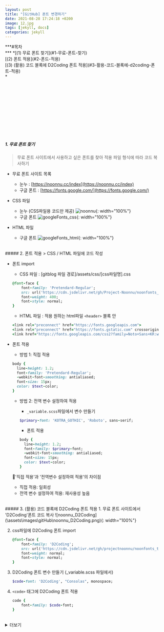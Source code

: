 ```yaml
---
layout: post
title: "[GitHub] 폰트 변경하기"
date: 2021-08-28 17:24:18 +0200
image: 12.jpg
tags: [jekyll, docs]
categories: jekyll
---
```

<div markdown="1" style="overflow: auto; height: 300px">
***#목차 <br/>***
*[(1) 무료 폰트 찾기](#1-무료-폰트-찾기)<br/>
[(2) 폰트 적용](#2-폰드-적용) <br/>
[(3) (활용) 코드 블록에 D2Coding 폰트 적용](#3-활용-코드-블록에-d2coding-폰트-적용) <br/>*
</div>


##### 1. 무료 폰트 찾기
> 무료 폰트 사이트에서 사용하고 싶은 폰트를 찾아 적용 파일 형식에 따라 코드 복사하기

- 무료 폰트 사이트 목록
    - 눈누 : [https://noonnu.cc/index](https://noonnu.cc/index)
    - 구글 폰트 : [https://fonts.google.com/](https://fonts.google.com/)
    
- CSS 파일
    - 눈누 (CSS파일용 코드만 제공)
![noonnu](\assets\images\gitHub\noonnu.png){: width="100%"}
    - 구글 폰트
![googleFonts_css](\assets\images\gitHub\googleFonts.png){: width="100%"}

- HTML 파일
    - 구글 폰트
![googleFonts_html](\assets\images\gitHub\googleFonts_html.png){: width="100%"}


<br/>
##### 2. 폰트 적용
> CSS / HTML 파일에 코드 작성

- 폰트 import
    - CSS 파일 : [gitblog 파일 경로]/assets/css/[css파일명].css

    ```ruby
    @font-face {
        font-family: 'Pretendard-Regular';
        src: url('https://cdn.jsdelivr.net/gh/Project-Noonnu/noonfonts_2107@1.1/Pretendard-Regular.woff') format('woff');
        font-weight: 400;
        font-style: normal;
    }

    ```

    - HTML 파일 : 적용 원하는 html파일 `<header>` 블록 안

    ```ruby
    <link rel="preconnect" href="https://fonts.googleapis.com">
    <link rel="preconnect" href="https://fonts.gstatic.com" crossorigin>
    <link href="https://fonts.googleapis.com/css2?family=Noto+Sans+KR:wght@100&display=swap" rel="stylesheet">

    ```

- 폰트 적용
    - 방법 1: 직접 적용
    
    ```ruby
    body {
      line-height: 1.2;
      font-family: 'Pretendard-Regular';
      -webkit-font-smoothing: antialiased;
      font-size: 15px;
      color: $text-color;
    }

    ```
    
    - 방법 2: 전역 변수 설정하여 적용       
        - `_variable.scss`파일에서 변수 만들기
    
        ```ruby
        $primary-font: 'KOTRA_GOTHIC', 'Roboto', sans-serif;

        ```

        - 폰트 적용
        
        ```ruby
        body {
          line-height: 1.2;
          font-family: $primary-font;
          -webkit-font-smoothing: antialiased;
          font-size: 15px;
          color: $text-color;
        }

        ```  
        
    📌'직접 적용'과 '전역변수 설정하여 적용'의 차이점
    - 직접 적용: 일회성
    - 전역 변수 설정하여 적용: 재사용성 높음
    
<br/>
##### 3. (활용) 코드 블록에 D2Coding 폰트 적용
1. 무료 폰트 사이트에서 'D2Coding'폰트 코드 복사
![noonnu_D2Coding](\assets\images\gitHub\noonnu_D2Coding.png){: width="100%"}

2. css파일에 D2Coding 폰트 import

    ```ruby
    @font-face {
        font-family: 'D2Coding';
        src: url('https://cdn.jsdelivr.net/gh/projectnoonnu/noonfonts_three@1.0/D2Coding.woff') format('woff');
        font-weight: normal;
        font-style: normal;
    }

    ```

3. D2Coding 폰트 변수 만들기 (_variable.scss 파일에서)

    ```ruby
    $code-font: 'D2Coding', "Consolas", monospace; 

    ```

4. `<code>` 태그에 D2Coding 폰트 적용

    ```ruby
    code {
        font-family: $code-font; 
    }

    ```




<br/>
<details>
    <summary>더보기</summary>
    <div>
        <strong>출처</strong>
        - 평생 공부 블로그  <a href="https://ansohxxn.github.io/blog/font/">https://ansohxxn.github.io/blog/font/</a><br/>
        - 눈누  <a href="https://noonnu.cc/index">https://noonnu.cc/index</a><br/>
        - 구글 폰트  <a href="https://fonts.google.com/">https://fonts.google.com/</a><br/>
    </div>
</details>

